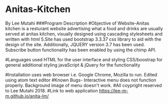 # Anitas-Kitchen
By Lee Mutahi
###Program Description
#Objective of Website-Anitas kitchen is a resturant website advertising what a food and drinks are usually served at anitas kitchen, visually designed using cascading stylesheets and written with html 5.Site has used bootstrap 3.3.37 css library to aid with the design of the site. Additionally, JQUERY version 3.7 has been used. Subscribe button functionality has been enabled by using the chimp API.

#Languages used HTML for the user interface and styling CSS/boostrap for general additional styling javaScript & jQuery for the functionality

#Installation uses web browser i.e. Google Chrome, Mozilla to run. Edited using atom text editor
#Known Bugs- Interactive menu does not function properly. Background image of menu doesn't work.
#All coypright reserved to Lee Mutahi 2018.
#Link to web application  https://lee-m-m.github.io/anita-lm/

